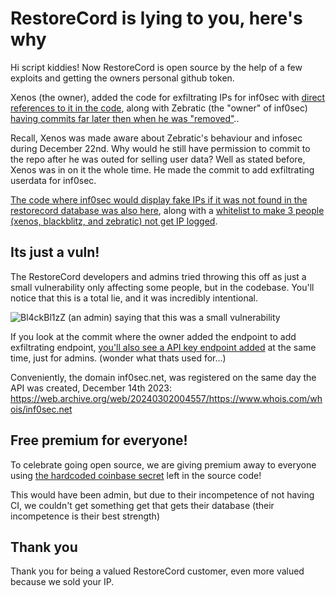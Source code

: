 # RestoreCord is lying to you, here's why

Hi script kiddies! Now RestoreCord is open source by the help of a few exploits and getting the owners personal github token.

Xenos (the owner), added the code for exfiltrating IPs for inf0sec with [direct references to it in the code](https://github.com/restorecord-oss/restorecord-new/blob/605fa7cf23d322c83882c4b39e2018f6fc7af7f2/pages/api/admin/members.ts#L86), along with Zebratic (the "owner" of inf0sec) [having commits far later then when he was "removed"](https://github.com/restorecord-oss/restorecord-new/commit/f2a050317378e5033ab68dc25f3ac3dd56f0bcc8)..

Recall, Xenos was made aware about Zebratic's behaviour and infosec during December 22nd. Why would he still have permission to commit to the repo after he was outed for selling user data? Well as stated before, Xenos was in on it the whole time. He made the commit to add exfiltrating userdata for inf0sec.

[The code where inf0sec would display fake IPs if it was not found in the restorecord database was also here](https://github.com/restorecord-oss/restorecord-new/blob/605fa7cf23d322c83882c4b39e2018f6fc7af7f2/pages/api/admin/members.ts#L145), along with a [whitelist to make 3 people (xenos, blackblitz, and zebratic) not get IP logged](https://github.com/restorecord-oss/restorecord-new/blob/605fa7cf23d322c83882c4b39e2018f6fc7af7f2/pages/api/callback.ts#L11).

## Its just a vuln!

The RestoreCord developers and admins tried throwing this off as just a small vulnerability only affecting some people, but in the codebase. You'll notice that this is a total lie, and it was incredibly intentional.

![Bl4ckBl1zZ (an admin) saying that this was a small vulnerability](https://i.imgur.com/Nc9rG4j.png)


If you look at the commit where the owner added the endpoint to add exfiltrating endpoint, [you'll also see a API key endpoint added](https://github.com/restorecord-oss/restorecord-new/commit/40fb73041b4c6b61a1fc09ccd30592a5d283e610#diff-4adf638d164b71da2e07123e332dcc1b6b25375f123254056f19125ba61d1ba1R35) at the same time, just for admins. (wonder what thats used for...)

Conveniently, the domain inf0sec.net, was registered on the same day the API was created, December 14th 2023: https://web.archive.org/web/20240302004557/https://www.whois.com/whois/inf0sec.net

## Free premium for everyone!

To celebrate going open source, we are giving premium away to everyone using [the hardcoded coinbase secret](https://github.com/restorecord-oss/restorecord-new/blob/cb84ce666f3c88533495414a758d11ec4ea8b797/pages/api/coinbase/webhook.ts#L28) left in the source code!

This would have been admin, but due to their incompetence of not having CI, we couldn't get something get that gets their database (their incompetence is their best strength)

## Thank you

Thank you for being a valued RestoreCord customer, even more valued because we sold your IP.
